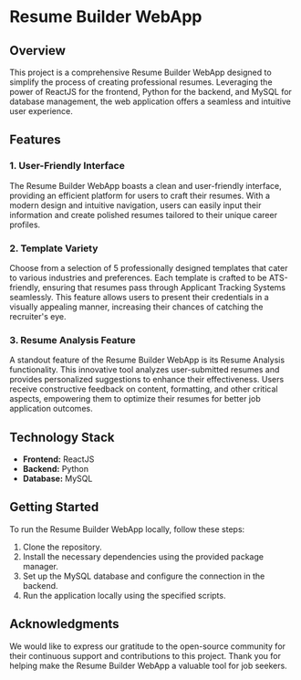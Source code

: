 # Resume Builder WebApp

## Overview

This project is a comprehensive Resume Builder WebApp designed to simplify the process of creating professional resumes. Leveraging the power of ReactJS for the frontend, Python for the backend, and MySQL for database management, the web application offers a seamless and intuitive user experience.

## Features

### 1. User-Friendly Interface

The Resume Builder WebApp boasts a clean and user-friendly interface, providing an efficient platform for users to craft their resumes. With a modern design and intuitive navigation, users can easily input their information and create polished resumes tailored to their unique career profiles.

### 2. Template Variety

Choose from a selection of 5 professionally designed templates that cater to various industries and preferences. Each template is crafted to be ATS-friendly, ensuring that resumes pass through Applicant Tracking Systems seamlessly. This feature allows users to present their credentials in a visually appealing manner, increasing their chances of catching the recruiter's eye.

### 3. Resume Analysis Feature

A standout feature of the Resume Builder WebApp is its Resume Analysis functionality. This innovative tool analyzes user-submitted resumes and provides personalized suggestions to enhance their effectiveness. Users receive constructive feedback on content, formatting, and other critical aspects, empowering them to optimize their resumes for better job application outcomes.

## Technology Stack

- **Frontend:** ReactJS
- **Backend:** Python
- **Database:** MySQL

## Getting Started

To run the Resume Builder WebApp locally, follow these steps:

1. Clone the repository.
2. Install the necessary dependencies using the provided package manager.
3. Set up the MySQL database and configure the connection in the backend.
4. Run the application locally using the specified scripts.


## Acknowledgments

We would like to express our gratitude to the open-source community for their continuous support and contributions to this project. Thank you for helping make the Resume Builder WebApp a valuable tool for job seekers.
